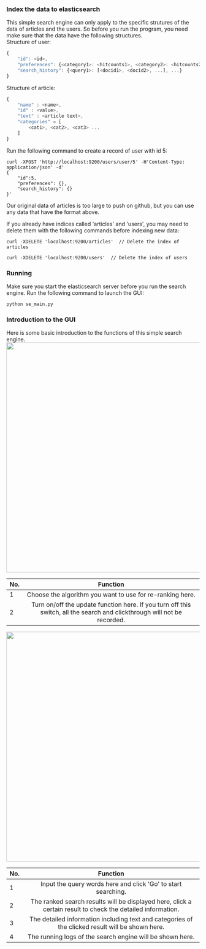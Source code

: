 ### Index the data to elasticsearch

This simple search engine can only apply to the specific strutures of the data of articles and the users.
So before you run the program, you need make sure that the data have the following structures.</br>
Structure of user:
```javascript
{
	"id": <id>, 
	"preferences": {<category1>: <hitcounts1>, <category2>: <hitcounts2>, ...}, 
	"search_history": {<query1>: [<docid1>, <docid2>, ...], ...}
}
```
Structure of article:
```javascript
{
    "name" : <name>,
    "id" : <value>,
    "text" : <article text>,
    "categories" = [
        <cat1>, <cat2>, <cat3> ...
    ]
}
```
Run the following command to create a record of user with id 5:
```
curl -XPOST 'http://localhost:9200/users/user/5' -H'Content-Type: application/json' -d'
{
	"id":5, 
	"preferences": {}, 
	"search_history": {}
}'
```
Our original data of articles is too large to push on github, but you can use any data that have the format above.

If you already have indices called 'articles' and 'users', you may need to delete them with the following commands before indexing new data:
```
curl -XDELETE 'localhost:9200/articles'  // Delete the index of articles
```
```
curl -XDELETE 'localhost:9200/users'  // Delete the index of users
```

### Running
Make sure you start the elasticsearch server before you run the search engine.
Run the following command to launch the GUI:
```
python se_main.py
```

### Introduction to the GUI
Here is some basic introduction to the functions of this simple search engine.
<img src="https://github.com/gondor2222/DD2476_project/raw/LucBooost/figures/menu.jpg" width="600"/>

| No. | Function  |
| ---------- | :-----------:  |
| 1  | Choose the algorithm you want to use for re-ranking here.    |
| 2  | Turn on/off the update function here.  If you turn off this switch, all the search and clickthrough will not be recorded.  |

<img src="https://github.com/gondor2222/DD2476_project/raw/LucBooost/figures/main.png" width="600"/>

| No. | Function  |
| ---------- | :-----------:  |
| 1  | Input the query words here and click 'Go' to start searching.    |
| 2  | The ranked search results will be displayed here, click a certain result to check the detailed information.    |
| 3  | The detailed information including text and categories of the clicked result will be shown here.    |
| 4  | The running logs of the search engine will be shown here.    |

